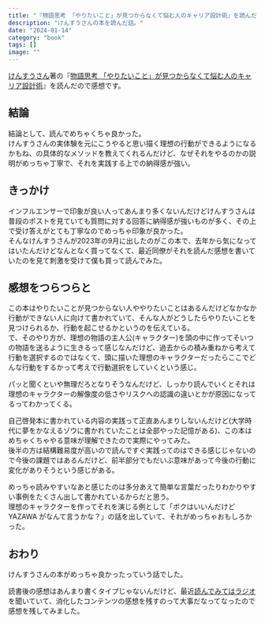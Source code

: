 ```yaml
---
title: "『物語思考 「やりたいこと」が見つからなくて悩む人のキャリア設計術』を読んだ"
description: "けんすうさんの本を読んだ話。"
date: "2024-01-14"
category: "book"
tags: []
image: ""
---
```


[けんすうさん](https://twitter.com/kensuu)著の『[物語思考 「やりたいこと」が見つからなくて悩む人のキャリア設計術](https://amzn.to/3RVKgxV)』を読んだので感想です。

## 結論

結論として、読んでめちゃくちゃ良かった。  
けんすうさんの実体験を元にこうやると思い描く理想の行動ができるようになるかもね、の具体的なメソッドを教えてくれるんだけど、なぜそれをやるのかの説明がめっちゃ丁寧で、それを実践する上での納得感が強い。

## きっかけ

インフルエンサーで印象が良い人ってあんまり多くないんだけどけんすうさんは普段のポストを見ていても質問に対する回答に納得感が強いものが多く、その上で受け答えがとても丁寧なのでめっちゃ印象が良かった。  
そんなけんすうさんが2023年の9月に出したのがこの本で、去年から気になってはいたんだけどなんとなく買ってなくて、最近同僚がそれを読んだ感想を書いていたのを見て刺激を受けて僕も買って読んでみた。

## 感想をつらつらと

この本はやりたいことが見つからない人ややりたいことはあるんだけどなかなか行動ができない人に向けて書かれていて、そんな人がどうしたらやりたいことを見つけられるか、行動を起こせるかというのを伝えている。  
で、そのやり方が、理想の物語の主人公(キャラクター)を頭の中に作ってそいつの物語を送るように生きるって感じなんだけど、過去からの積み重ねから考えて行動を選択するのではなくて、頭に描いた理想のキャラクターだったらここでどんな行動をするかって考えで行動選択をしていくという感じ。

パッと聞くといや無理だろとなりそうなんだけど、しっかり読んでいくとそれは理想のキャラクターの解像度の低さやリスクへの認識の違いとかが原因になってるってわかってくる。

自己啓発本に書かれている内容の実践って正直あんまりしないんだけど(大学時代に夢をかなえるゾウに書かれていたことは全部やった記憶がある)、この本はめちゃくちゃやる意味が理解できたので実際にやってみた。  
後半の方は結構難易度が高いので読んですぐ実践ってのはできる感じじゃないので今後の課題ではあるんだけど、前半部分でもだいぶ意味があって今後の行動に変化がありそうという感じがある。

めっちゃ読みやすいなあと感じたのは多分あえて簡単な言葉だったりわかりやすい事例をたくさん出して書かれているからだと思う。  
理想のキャラクターを作ってそれを演じる例として「ボクはいいんだけど YAZAWA がなんて言うかな？」の話を出していて、それがめっちゃおもしろかった。

## おわり

けんすうさんの本がめっちゃ良かったっていう話でした。

読書後の感想はあんまり書くタイプじゃないんだけど、最近[読んでみてはラジオ](https://open.spotify.com/show/0Vv5Gs0DVYZsvAb4w4CthT?si=86b3a5010b124450)を聞いていて、消化したコンテンツの感想を残すのって大事だなってなったので感想を残してみました。
